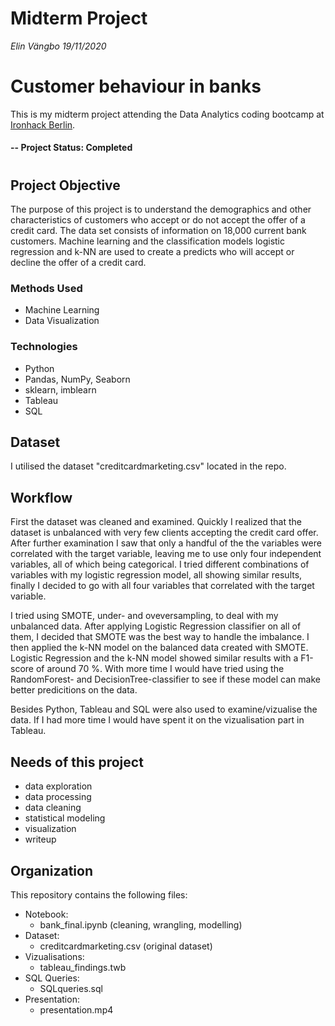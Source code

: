 # Midterm Project 
*Elin Vängbo* 
*19/11/2020* 

# Customer behaviour in banks
This is my midterm project attending the Data Analytics coding bootcamp at [Ironhack Berlin](https://www.ironhack.com/en/berlin).

#### -- Project Status: Completed

#

## Project Objective
The purpose of this project is to understand the demographics and other characteristics of customers who accept or do not accept the offer of a credit card. The data set consists of information on 18,000 current bank customers. Machine learning and the classification models logistic regression and k-NN are used to create a predicts who will accept or decline the offer of a credit card.

### Methods Used
* Machine Learning
* Data Visualization

### Technologies
* Python
* Pandas, NumPy, Seaborn
* sklearn, imblearn
* Tableau
* SQL

## Dataset 
I utilised the dataset "creditcardmarketing.csv" located in the repo. 

## Workflow
First the dataset was cleaned and examined. Quickly I realized that the dataset is unbalanced with very few clients accepting the credit card offer. After further examination I saw that only a handful of the the variables were correlated with the target variable, leaving me to use only four independent variables, all of which being categorical. I tried different combinations of variables with my logistic regression model, all showing similar results, finally I decided to go with all four variables that correlated with the target variable. 

I tried using SMOTE, under- and oveversampling, to deal with my unbalanced data. After applying Logistic Regression classifier on all of them, I decided that SMOTE was the best way to handle the imbalance. I then applied the k-NN model on the balanced data created with SMOTE. Logistic Regression and the k-NN model showed similar results with a F1-score of around 70 %. With more time I would have tried using the RandomForest- and DecisionTree-classifier to see if these model can make better predicitions on the data. 

Besides Python, Tableau and SQL were also used to examine/vizualise the data. If I had more time I would have spent it on the vizualisation part in Tableau. 

## Needs of this project
- data exploration
- data processing
- data cleaning
- statistical modeling
- visualization
- writeup

## Organization
This repository contains the following files:
- Notebook:
    - bank_final.ipynb (cleaning, wrangling, modelling)
- Dataset:
    - creditcardmarketing.csv (original dataset)
- Vizualisations: 
    - tableau_findings.twb
- SQL Queries:
    - SQLqueries.sql
- Presentation: 
    - presentation.mp4

